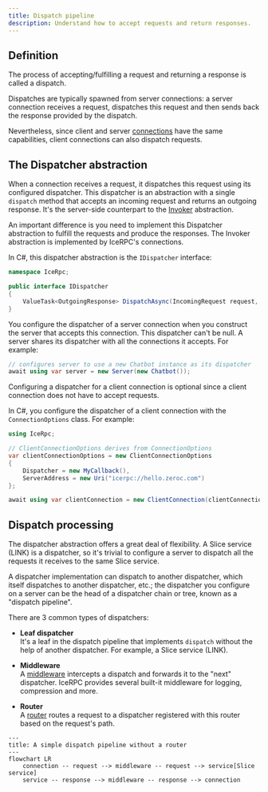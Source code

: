 ```yaml
---
title: Dispatch pipeline
description: Understand how to accept requests and return responses.
---
```


## Definition

The process of accepting/fulfilling a request and returning a response is called a dispatch.

Dispatches are typically spawned from server connections: a server connection receives a request, dispatches this
request and then sends back the response provided by the dispatch.

Nevertheless, since client and server [connections][connections] have the same capabilities, client connections can also
dispatch requests.

## The Dispatcher abstraction

When a connection receives a request, it dispatches this request using its configured dispatcher. This dispatcher is an
abstraction with a single `dispatch` method that accepts an incoming request and returns an outgoing response. It's the
server-side counterpart to the [Invoker](../invocation/invocation-pipeline#the-invoker-abstraction) abstraction.

An important difference is you need to implement this Dispatcher abstraction to fulfill the requests and produce the
responses. The Invoker abstraction is implemented by IceRPC's connections.

In C#, this dispatcher abstraction is the `IDispatcher` interface:

```csharp
namespace IceRpc;

public interface IDispatcher
{
    ValueTask<OutgoingResponse> DispatchAsync(IncomingRequest request, CancellationToken cancellationToken = default);
}
```

You configure the dispatcher of a server connection when you construct the server that accepts this connection. This
dispatcher can't be null. A server shares its dispatcher with all the connections it accepts. For example:

```csharp
// configures server to use a new Chatbot instance as its dispatcher
await using var server = new Server(new Chatbot());
```

Configuring a dispatcher for a client connection is optional since a client connection does not have to accept requests.

In C#, you configure the dispatcher of a client connection with the `ConnectionOptions` class. For example:

```csharp
using IceRpc;

// ClientConnectionOptions derives from ConnectionOptions
var clientConnectionOptions = new ClientConnectionOptions
{
    Dispatcher = new MyCallback(),
    ServerAddress = new Uri("icerpc://hello.zeroc.com")
};

await using var clientConnection = new ClientConnection(clientConnectionOptions);
```

## Dispatch processing

The dispatcher abstraction offers a great deal of flexibility. A Slice service (LINK) is a dispatcher, so it's trivial
to configure a server to dispatch all the requests it receives to the same Slice service.

A dispatcher implementation can dispatch to another dispatcher, which itself dispatches to another dispatcher, etc.; the
dispatcher you configure on a server can be the head of a dispatcher chain or tree, known as a "dispatch pipeline".

There are 3 common types of dispatchers:

- **Leaf dispatcher**\
  It's a leaf in the dispatch pipeline that implements `dispatch` without the help of another dispatcher. For example,
  a Slice service (LINK).

- **Middleware**\
   A [middleware](middleware) intercepts a dispatch and forwards it to the "next" dispatcher. IceRPC provides several
   built-it middleware for logging, compression and more.

- **Router**\
   A [router](router) routes a request to a dispatcher registered with this router based on the request's path.

```mermaid
---
title: A simple dispatch pipeline without a router
---
flowchart LR
    connection -- request --> middleware -- request --> service[Slice service]
    service -- response --> middleware -- response --> connection
```

[connections]: ../connection/how-to-create-a-connection
